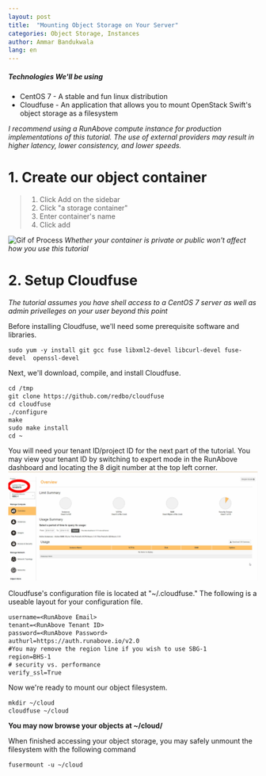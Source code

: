 ```yaml
---
layout: post
title:  "Mounting Object Storage on Your Server"
categories: Object Storage, Instances
author: Ammar Bandukwala
lang: en
---
```

##### Technologies We'll be using
+ CentOS 7 - A stable  and fun linux distribution
+ Cloudfuse - An application that allows you to mount OpenStack Swift's object storage as a filesystem

*I recommend using a RunAbove compute instance for production implementations of this tutorial. The use of external providers may result in higher latency, lower consistency, and lower speeds.*
# 1. Create our object container
> 1. Click Add on the sidebar
> 2. Click "a storage container"
> 3. Enter container's name
> 4. Click add

![Gif of Process](/images/2014-11-14-mounting-object-storage-on-your-server/add_container.gif)
*Whether your container is private or public won't affect how you use this tutorial*
# 2. Setup Cloudfuse
*The tutorial assumes you have shell access to a CentOS 7 server as well as admin privelleges on your user beyond this point*

Before installing Cloudfuse, we'll need some prerequisite software and libraries.
```
sudo yum -y install git gcc fuse libxml2-devel libcurl-devel fuse-devel  openssl-devel
```

Next, we'll download, compile, and install Cloudfuse.
```
cd /tmp
git clone https://github.com/redbo/cloudfuse
cd cloudfuse
./configure
make
sudo make install
cd ~
```

You will need your tenant ID/project ID for the next part of the tutorial. You may view your tenant ID by switching to expert mode in the RunAbove dashboard and locating the 8 digit number at the top left corner.
![Image Help](/images/2014-11-14-mounting-object-storage-on-your-server/project_id.png)

Cloudfuse's configuration file is located at "~/.cloudfuse." The following is a useable layout for your configuration file.
```
username=<RunAbove Email>
tenant=<RunAbove Tenant ID>
password=<RunAbove Password>
authurl=https://auth.runabove.io/v2.0
#You may remove the region line if you wish to use SBG-1
region=BHS-1
# security vs. performance
verify_ssl=True
```

Now we're ready to mount our object filesystem.

```
mkdir ~/cloud
cloudfuse ~/cloud
```

__You may now browse your objects at ~/cloud/__


When finished accessing your object storage, you may safely unmount the filesystem with the following command

```
fusermount -u ~/cloud
```


